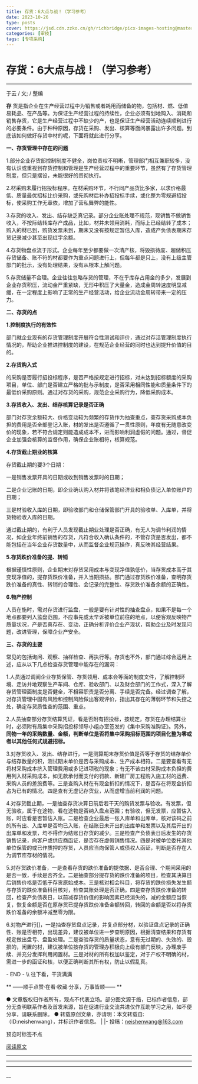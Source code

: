 ```yaml
---
title: 存货：6大点与战！（学习参考）
date: 2023-10-26
type: posts
cover: https://jsd.cdn.zzko.cn/gh/richbridge/picx-images-hosting@master/thumbnail/技.jpg
categories: [审技]
tags: [专项采购]
---
```


#  存货：6大点与战！（学习参考）

[  ](javascript:void\(0\);)

__ _ _ _ _

于云 / 文;   / 整编

**存**
货是指企业在生产经营过程中为销售或者耗用而储备的物，包括材、燃、低值易耗品、在产品等。为保证生产经营过程的持续性，企业必须有划地购入、消耗和销售存货，它是生产经营过程中不缺少的产，也是保证生产经营活动连续顺利进行的必要条件。由于种种原因，存货在采购、发出、核算等面问暴露出许多问题。到底该如何做好存货中材的呢，下面将就此进行分享。  

**一、存货管理中存在的问题**

1.部分企业存货部控制制度不健全，岗位责权不明晰，管理部门相互兼职较多，没有认识或重视到存货控制和管理是生产经营过程中的重要环节，虽然有了存货管理制度，但只是摆设，未能很好的贯彻执行。

2.材采购未履行招投标程序。在材采购环节，不行同产品货比多家，以求价格最低、质量最优招标比价采购，或先购材后补办招投标手续，或化整为零规避招投标，使采购工作无章依，增加了营私舞弊的能性。

3.存货的收入、发出、结存缺乏真记录。部分企业账处理不规范，现销售不做销售收入，不按际结转库存产成品，比如，材并未领用消耗，而际上已经结转了成本；购入的材已到，购货发票未到，期末又没有按规定暂估入库，造成产负债表期末存货记录减少甚至出现红字余额。

4.存货物盘点流于形式。企业每年至少都要做一次清产核，将毁损待废、超储积压存货储备、账不符的材都要作为重点问题进行上，但每年都是只上，没有上级主管部门的批示，没有处理结果，没有从根本上解问题。

5.存货储量不合理。企业往往忽略存货的管理，不在乎库存占用金的多少，发展到企业存货积压，流动金严重紧缺，无形中积压了大量金，造成金周转速度明显减缓，在一定程度上影响了正常的生产经营活动，给企业流动金周转带来一定的压力。

**二、存货的点**

**1.控制度执行的有效性**

部门就企业现有的存货管理制度开展符合性测试和评价，通过对存活管理制度执行情况的，帮助企业推进控制度的建设，在规范企业经营的同时也达到提升价值的目的。

**2.存货购入式**

的采购是否履行招投标程序，是否严格按规定进行招标，对未达到招标额度的采购项目，单位、部门是否建立严格的批与示制度，是否采用相同性能和质量条件下的最低价采购原则。通过对存货的采购，规范企业采购行为，降低采购成本。

**3.存货收入、发出、结存核算记录是否正确**

部门对存货余额较大、价格变动较为频繁的存货作为抽查重点，查存货采购成本负担的费用是否全部登记入账，材的发出是否遵循了一贯性原则，年度有无随意改变价的现象，若不符合规定则能造成成本不，进而影响利润虚假的问题。通过，督促企业加强会核算的监督作用，确保企业账相符，核算规范。

**4.存货截止期业的核算**

存货截止期的要3个日期：

一是销售发票开具的日期或收到销售发票时的日期；

二是企业记账的日期，即企业确认购入材并将该笔经济业和相负债记入单位账户的日期；

三是材验收入库的日期，即验收部门和仓储保管部门开具的验收单、入库单，并将货物验收入库的日期。

通过截止期的，有利于人员发现截止期业处理是否正确，有无人为调节利润的情况，如企业年终前销售的存货，凡符合收入确认条件的，不管存货是否发出，都不能包括在当年企业存货数量中，从而监督企业规范操作，真反映其经营结果。

**5.存货跌价准备的提、转销**

根据谨慎性原则，企业期末对存货采用成本与变现净值孰低价，当存货成本高于其变现净值的，提存货跌价准备，并入当期损益。部门通过存货跌价准备，查明存货跌价准备的真性、转销的合理性、会记录的完整性、存货跌价准备余额的正确性。

**6.物产控制**

人员在施时，需对存货进行监盘，一般是要有针对性的抽查盘点，如果不是每一个地点都要列入监盘范围，不应事先或太早诉被单位前往的地点，以便客观反映物产质量状况，产是否真存在、变动，正确分析评价企业产现状，帮助企业及时发现问题，改进管理，保障企业产安全。

**三、存货的主要**

常见的包括询问、观察、抽样检查、再执行等。存货也不外，部门通过综合运用上述，应从以下几点检查存货管理中能存在的漏洞：

1.人员通过调阅企业存货保管、存货领用、成本会等面的制度文件，了解控制环境、走访并地观察生产车间、仓库、验收部门、以及财会部门的工作式，深入了解存货管理面制度是否健全，不相容职责是否分离、手续是否完备。经过调查了解，对存货管理中固有风险和控制风险做出客观评价，指出其存在的薄弱环节和失控之处，确定存货质性查的范围、重点。

2.人员抽查部分存货结算凭证，看是否附有招投标，按规定，存货在办理结算业时，必须附有局集中采购招投标领导小组办室签发的《集中采购准购证》。另外，
**同物一年的采购数量、金额，判断单位是否将集中采购招标范围的项目化整为零或者以其他任何式规避招标。**

3.对存货收入、发出、结存进行，一是测算期末存货价值是否等于存货的结存单价与结存数量的积，测试期末单价是否与采购成本、生产成本相符。二是要查看有无将材采购成本挤入管理费用或多记进项税的现象；有无不该由材采购成本负担的费用列入材采购成本，如无款承付而支付的罚款、新建厂房工程购入施工材的运费、采购人员的差旅费等。三是查购入材在有现金折扣的情况下，是否存在将现金折扣占为已有的情况。四是查有无虚记存货业，从而虚增当前利润的问题。

4.对存货截止期，一是抽查存货决算日前后若干天的购货发票与验收。有发票，但无验收，属于在途物，看在途物是否纳入盘点范围；有验收，但无发票，应暂估入账，时应看是否暂估入账。二是检查企业最后一张入库单和出库单，核对该码之前的所有出、入库单是否均已入账，在结账日未开出的出库单和发票以及其后开出的出库单和发票，均不得作为结账日存货的减少。三是检查产负债表日后发生的存货销售记录，向客户或供应商函证，是否存在虚假销售情况。四是对被单位委托其他单位保管的或已作质押的存货，人员应当向保管人或债权人函证，判断是否存在人为调节库存材的情况。

5.对存货跌价准备，一是查看存货的跌价准备的提依据、是否合理、个期间采用的是否一致，手续是否齐全。二是抽查部分提存货的跌价准备的项目，检查其决算日后销售价格是否低于存货原始成本。三是核对相会科目，将存货的跌价损失发生额与存货的跌价准备科目核对，检查其账处理是否正确。四是查存货跌价准备的转回，检查产负债表日，以前减存货价值的影响因素已经消失的，减的金额应当恢复，恢复金额是否在原存货已提存货跌价准备金额转回，转回的金额是否以将存货跌价准备的余额冲减至零为限。

6.对物产进行[]，一是抽查存货盘点记录，并复点部分材，以验证盘点记录的正确性、账是否相符，出现差异，建议被单位进一步查明原因，根据清查结果和存货有规定做出盘亏、盘盈处理。二是查验存货的质量状态，意有无过期的、失效的、毁损的，闲置的材，建议被单位按存货的管理办积极向上级有部门反映，办理废手续、并充分发挥利用闲置材。三是对材的所有权加以鉴定，对于产权不明确的材，需进一步的函证和核，以便正确判断其所有权，防止以假乱真。

\- END - \\\ 往下看，干货满满

** ——顺手点赞·在看·收藏·分享，万事皆顺——  **

●
文章版权归作者所有，观点不代表立场。部分图文源于络，已标作者信息，部分无查明联系作者及首发来源，旨在促进行业交流共进仅作互助学习之用，如不便分享，请联系删除。
● 转载原创文章，亦请明：本文转载自:（ID:neishenwang），并标识作者信息。 | |-
投稿：neishenwang@163.com

预览时标签不点

[ 阅读原文 ](javascript:;)









****



****



****





__










